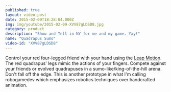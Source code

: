 ```yaml
---
published: true
layout: video-post
date: 2015-02-09T18:28:04.000Z
img: img/youtube/2015-02-09-XVV87gLDSD8.jpg
category: product
description: "Show and Tell in NY for me and my game. Yay!"
name: "Quadrapus Sumo"
video-id: "XVV87gLDSD8"
---
```


Control your red four-legged friend with your hand using the
[Leap Motion](https://www.leapmotion.com).  The red quadrapus' legs
mimic the actions of your fingers.  Compete against your friends or
evolved quadrapuses in a sumo-like/king-of-the-hill arena.  Don't fall
off the edge.  This is another prototype in what I'm calling
robogamedev which emphasizes robotics techniques over handcrafted
animation.
